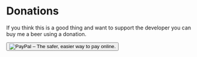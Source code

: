 # Donations

If you think this is a good thing and want to support the developer you can buy me a beer using a donation.

<form action="https://www.paypal.com/cgi-bin/webscr" method="post" target="_top" style="margin:0;padding:0;";>
<input type="hidden" name="cmd" value="_s-xclick">
<input type="hidden" name="hosted_button_id" value="3PQKKXSNF9ALW">
<button type="submit" name="submit"><img src="https://www.paypalobjects.com/en_US/i/btn/btn_donateCC_LG_global.gif" border="0" alt="PayPal – The safer, easier way to pay online."/></button>
<img alt="" border="0" src="https://www.paypalobjects.com/de_DE/i/scr/pixel.gif" width="1" height="1">
</form>